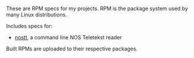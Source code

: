 These are RPM specs for my projects. RPM is the package system used by many
Linux distributions.

Includes specs for:

 - [nostt](https://github.com/sjmulder/nostt), a command line NOS Teletekst
   reader

Built RPMs are uploaded to their respective packages.
